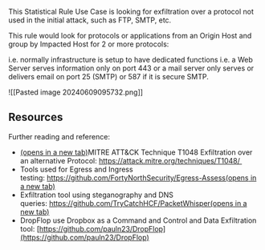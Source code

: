 This Statistical Rule Use Case is looking for exfiltration over a protocol not used in the initial attack, such as FTP, SMTP, etc. 

This rule would look for protocols or applications from an Origin Host and group by Impacted Host for 2 or more protocols:

i.e. normally infrastructure is setup to have dedicated functions 
i.e. a Web Server serves information only on port 443 or a mail server only serves or delivers email on port 25 (SMTP) or 587 if it is secure SMTP.

![[Pasted image 20240609095732.png]]

## Resources

Further reading and reference:

- [(opens in a new tab)](https://attack.mitre.org/techniques/T1135/)MITRE ATT&CK Technique T1048 Exfiltration over an alternative Protocol: https://attack.mitre.org/techniques/T1048/ 
- Tools used for Egress and Ingress testing: [https://github.com/FortyNorthSecurity/Egress-Assess(opens in a new tab)](https://github.com/FortyNorthSecurity/Egress-Assess)
- Exfiltration tool using steganography and DNS queries: [https://github.com/TryCatchHCF/PacketWhisper(opens in a new tab)](https://github.com/TryCatchHCF/PacketWhisper)
- DropFlop use Dropbox as a Command and Control and Data Exfiltration tool: [https://github.com/pauln23/DropFlop](https://github.com/pauln23/DropFlop)


